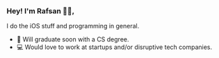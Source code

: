 ### Hey! I'm Rafsan 👦🏻,
I do the iOS stuff and programming in general.  
- 🏫 Will graduate soon with a CS degree.
- 💻 Would love to work at startups and/or disruptive tech companies.

